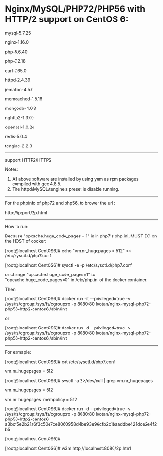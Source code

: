 # Nginx/MySQL/PHP72/PHP56 with HTTP/2 support on CentOS 6:

mysql-5.7.25

nginx-1.16.0

php-5.6.40

php-7.2.18

curl-7.65.0

httpd-2.4.39

jemalloc-4.5.0

memcached-1.5.16

mongodb-4.0.3

nghttp2-1.37.0

openssl-1.0.2o

redis-5.0.4

tengine-2.2.3


-----------------

support HTTP2/HTTPS

Notes: 
1. All above software are installed by using yum as rpm packages compiled with gcc 4.8.5. 
2. The httpd/MySQL/tengine's preset is disable running. 

-----------------

For the phpinfo of php72 and php56, to brower the url :

http://ip:port/2p.html

-----------------

How to run:

Because "opcache.huge_code_pages = 1" is in php7's php.ini, MUST DO on the HOST of docker:

[root@localhost CentOS6]# echo "vm.nr_hugepages = 512" >> /etc/sysctl.d/php7.conf

[root@localhost CentOS6]# sysctl -e -p /etc/sysctl.d/php7.conf

or change "opcache.huge_code_pages=1" to "opcache.huge_code_pages=0" in /etc/php.ini of the docker container.

Then,

[root@localhost CentOS6]# docker run -it --privileged=true -v /sys/fs/cgroup:/sys/fs/cgroup:ro -p 8080:80 lootan/nginx-mysql-php72-php56-http2-centos6 /sbin/init

or

[root@localhost CentOS6]# docker run -d  --privileged=true -v /sys/fs/cgroup:/sys/fs/cgroup:ro -p 8080:80 lootan/nginx-mysql-php72-php56-http2-centos6 /sbin/init

-----------------

For exmaple:

[root@localhost CentOS6]# cat /etc/sysctl.d/php7.conf

vm.nr_hugepages = 512

[root@localhost CentOS6]# sysctl -a 2>/dev/null | grep vm.nr_hugepages

vm.nr_hugepages = 512

vm.nr_hugepages_mempolicy = 512


[root@localhost CentOS6]# docker run -d --privileged=true -v /sys/fs/cgroup:/sys/fs/cgroup:ro -p 8080:80 lootan/nginx-mysql-php72-php56-http2-centos6
a3bcf5e2b21a6f3c50e7ce8060958d4be93e96cfb2c1baaddbe421dce2e4f2b5

[root@localhost CentOS6]#

[root@localhost CentOS6]# w3m http://localhost:8080/2p.html
